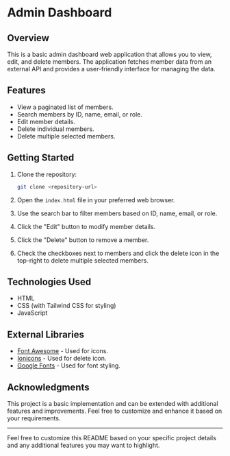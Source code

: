 

# Admin Dashboard

## Overview

This is a basic admin dashboard web application that allows you to view, edit, and delete members. The application fetches member data from an external API and provides a user-friendly interface for managing the data.

## Features

- View a paginated list of members.
- Search members by ID, name, email, or role.
- Edit member details.
- Delete individual members.
- Delete multiple selected members.

## Getting Started

1. Clone the repository:

   ```bash
   git clone <repository-url>
   ```

2. Open the `index.html` file in your preferred web browser.

3. Use the search bar to filter members based on ID, name, email, or role.

4. Click the "Edit" button to modify member details.

5. Click the "Delete" button to remove a member.

6. Check the checkboxes next to members and click the delete icon in the top-right to delete multiple selected members.

## Technologies Used

- HTML
- CSS (with Tailwind CSS for styling)
- JavaScript

## External Libraries

- [Font Awesome](https://fontawesome.com/) - Used for icons.
- [Ionicons](https://ionicons.com/) - Used for delete icon.
- [Google Fonts](https://fonts.google.com/) - Used for font styling.

## Acknowledgments

This project is a basic implementation and can be extended with additional features and improvements. Feel free to customize and enhance it based on your requirements.

---

Feel free to customize this README based on your specific project details and any additional features you may want to highlight.
